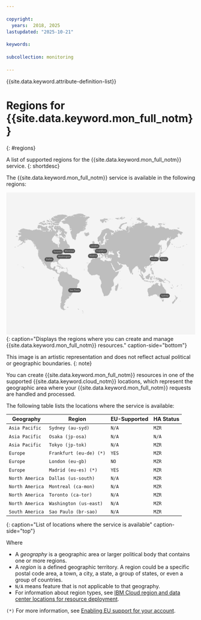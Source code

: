 ```yaml
---

copyright:
  years:  2018, 2025
lastupdated: "2025-10-21"

keywords: 

subcollection: monitoring

---
```


{{site.data.keyword.attribute-definition-list}}


# Regions for {{site.data.keyword.mon_full_notm}}
{: #regions}

A list of supported regions for the {{site.data.keyword.mon_full_notm}} service.
{: shortdesc}

The {{site.data.keyword.mon_full_notm}} service is available in the following regions:



![The image shows the locations where the {{site.data.keyword.mon_full_notm}} service is available.](images/locations_without_chennai.svg){: caption="Displays the regions where you can create and manage {{site.data.keyword.mon_full_notm}} resources." caption-side="bottom"}


This image is an artistic representation and does not reflect actual political or geographic boundaries.
{: note}

You can create {{site.data.keyword.mon_full_notm}} resources in one of the supported {{site.data.keyword.cloud_notm}} locations, which represent the geographic area where your {{site.data.keyword.mon_full_notm}} requests are handled and processed.


The following table lists the locations where the service is available:

| Geography             | Region                   | EU-Supported | HA Status |
|-----------------------|--------------------------|--------------|-----------|
| `Asia Pacific`        | `Sydney (au-syd)`        | `N/A`        | `MZR`     |
| `Asia Pacific`        | `Osaka (jp-osa)`         | `N/A`        | `N/A`     |
| `Asia Pacific`        | `Tokyo (jp-tok)`         | `N/A`        | `MZR`     |
| `Europe`              | `Frankfurt (eu-de) (*)`  | `YES`        | `MZR`     |
| `Europe`              | `London (eu-gb)`         | `NO`         | `MZR`     |
| `Europe`              | `Madrid (eu-es) (*)`     | `YES`        | `MZR`     |
| `North America`       | `Dallas (us-south)`      | `N/A`        | `MZR`     |
| `North America`       | `Montreal (ca-mon)`       | `N/A`        | `MZR`     |
| `North America`       | `Toronto (ca-tor)`       | `N/A`        | `MZR`     |
| `North America`       | `Washington (us-east)`   | `N/A`        | `MZR`     |
| `South America`       | `Sao Paulo (br-sao)`     | `N/A`        | `MZR`     |
{: caption="List of locations where the service is available" caption-side="top"}

Where
* A *geography* is a geographic area or larger political body that contains one or more regions.
* A *region* is a defined geographic territory. A region could be a specific postal code area, a town, a city, a state, a group of states, or even a group of countries.
* `N/A` means feature that is not applicable to that geography.
* For information about region types, see [IBM Cloud region and data center locations for resource deployment](/docs/overview?topic=overview-locations).

`(*)` For more information, see [Enabling EU support for your account](/docs/account?topic=account-eu-supported).

